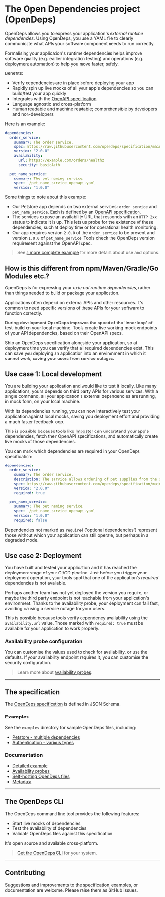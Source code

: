# The Open Dependencies project (OpenDeps)

OpenDeps allows you to express your application's _external runtime dependencies_. Using OpenDeps, you use a YAML file to clearly communicate what APIs your software component needs to run correctly.

Formalising your application's runtime dependencies helps improve software quality (e.g. earlier integration testing) and operations (e.g. deployment automation) to help you move faster, safely.

Benefits:
- Verify dependencies are in place before deploying your app
- Rapidly spin up live mocks of all your app's dependencies so you can build/test your app quickly
- Integrates with the [OpenAPI specification](https://github.com/OAI/OpenAPI-Specification)
- Language agnostic and cross-platform
- Human readable and machine readable; comprehensible by developers and non-developers

Here is an example:

```yaml
dependencies:
  order_service:
    summary: The order service.
    spec: https://raw.githubusercontent.com/opendeps/specification/main/examples/petstore/order_service_openapi.yaml
    version: "2.0.0"
    availability:
      url: https://example.com/orders/healthz
      security: basicAuth

  pet_name_service:
    summary: The pet naming service.
    spec: ./pet_name_service_openapi.yaml
    version: "1.0.0"
```

Some things to note about this example:

- Our Petstore app depends on two external services: `order_service` and `pet_name_service`. Each is defined by an [OpenAPI specification](https://github.com/OAI/OpenAPI-Specification).
- The services expose an availability URL that responds with an `HTTP 2xx` status to indicate it is up. This lets us probe for the existence of these dependencies, such at deploy time or for operational health monitoring.
- Our app requires version `2.0.0` of the `order_service` to be present and version `1.0.0` of `pet_name_service`. Tools check the OpenDeps version requirement against the OpenAPI spec.

> See [a more complete example](./docs/detailed-example.md) for more details about use and options.

## How is this different from npm/Maven/Gradle/Go Modules etc.?

OpenDeps is for expressing your _external runtime dependencies_, rather than things needed to build or package your application.

Applications often depend on external APIs and other resources. It's common to need specific versions of these APIs for your software to function correctly.

During development OpenDeps improves the speed of the 'inner loop' of test-build on your local machine. Tools create live working mock endpoints of your API dependencies, based on their OpenAPI specs.

Ship an OpenDeps specification alongside your application, so at deployment time you can verify that all required dependencies exist. This can save you deploying an application into an environment in which it cannot work, saving your users from service outages.

## Use case 1: Local development

You are building your application and would like to test it locally. Like many applications, yours depends on third party APIs for various services. With a single command, all your application's external dependencies are running, in mock form, on your local machine.

With its dependencies running, you can now interactively test your application against local mocks, saving you deployment effort and providing a much faster feedback loop.

This is possible because tools like [Imposter](https://github.com/outofcoffee/imposter/) can understand your app's dependencies, fetch their OpenAPI specifications, and automatically create live mocks of those dependencies.

You can mark which dependencies are required in your OpenDeps specification:

```yaml
dependencies:
  order_service:
    summary: The order service.
    description: The service allows ordering of pet supplies from the store.
    spec: https://raw.githubusercontent.com/opendeps/specification/main/examples/petstore/order_service_openapi.yaml
    version: "2.0.0"
    required: true

  pet_name_service:
    summary: The pet naming service.
    spec: ./pet_name_service_openapi.yaml
    version: "1.0.0"
    required: false
```

Dependencies not marked as `required` ('optional dependencies') represent those without which your application can still operate, but perhaps in a degraded mode.

## Use case 2: Deployment

You have built and tested your application and it has reached the deployment stage of your CI/CD pipeline. Just before you trigger your deployment operation, your tools spot that one of the application's _required_ dependencies is not available.

Perhaps another team has not yet deployed the version you require, or maybe the third party endpoint is not reachable from your application's environment. Thanks to the availability probe, your deployment can fail fast, avoiding causing a service outage for your users.

This is possible because tools verify dependency availability using the `availability.url` value. Those marked with `required: true` must be available for your application to work properly.

### Availability probe configuration

You can customise the values used to check for availability, or use the defaults. If your availability endpoint requires it, you can customise the security configuration.

> Learn more about [availability probes](./docs/availability-probe.md).

---

## The specification

The [OpenDeps specification](./opendeps-specification.json) is defined in JSON Schema.

### Examples

See the `examples` directory for sample OpenDeps files, including:

- [Petstore - multiple dependencies](./examples/petstore/opendeps.yaml)
- [Authentication - various types](./examples/authentication/opendeps.yaml)

### Documentation

- [Detailed example](./docs/detailed-example.md)
- [Availability probes](./docs/availability-probe.md)
- [Self-hosting OpenDeps files](./docs/self-hosting.md)
- [Metadata](./docs/metadata.md)

---

## The OpenDeps CLI

The OpenDeps command line tool provides the following features:

* Start live mocks of dependencies
* Test the availability of dependencies
* Validate OpenDeps files against this specification

It's open source and available cross-platform.

> [Get the OpenDeps CLI](https://github.com/opendeps/cli) for your system.

---

## Contributing

Suggestions and improvements to the specification, examples, or documentation are welcome. Please raise them as GitHub issues.

